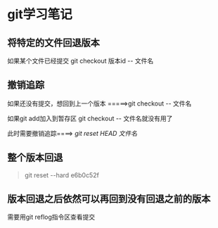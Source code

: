 # git学习笔记

## 将特定的文件回退版本

如果某个文件已经提交 git checkout 版本id -- 文件名

## 撤销追踪

如果还没有提交，想回到上一个版本 =====>git checkout -- 文件名

如果git add加入到暂存区 git checkout -- 文件名就没有用了

此时需要撤销追踪====> *git reset HEAD 文件名*

## 整个版本回退

> git reset --hard e6b0c52f

## 版本回退之后依然可以再回到没有回退之前的版本

需要用git reflog指令区查看提交